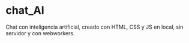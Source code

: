# chat_AI
Chat con inteligencia artificial, creado con HTML, CSS y JS en local, sin servidor y con webworkers.
